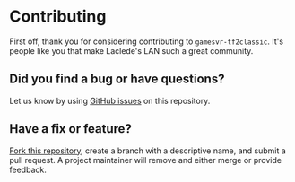 # Contributing

First off, thank you for considering contributing to `gamesvr-tf2classic`. It's people like you that make Laclede's LAN
such a great community.

## Did you find a bug or have questions?

Let us know by using [GitHub issues](https://github.com/LacledesLAN/gamesvr-tf2/issues) on this repository.

## Have a fix or feature?

[Fork this repository](https://help.github.com/articles/fork-a-repo), create a branch with a descriptive name, and
submit a pull request. A project maintainer will remove and either merge or provide feedback.
